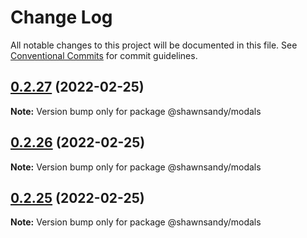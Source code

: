# Change Log

All notable changes to this project will be documented in this file.
See [Conventional Commits](https://conventionalcommits.org) for commit guidelines.

## [0.2.27](https://github.com/shawn-sandy/ideas/compare/@shawnsandy/modals@0.2.26...@shawnsandy/modals@0.2.27) (2022-02-25)

**Note:** Version bump only for package @shawnsandy/modals





## [0.2.26](https://github.com/shawn-sandy/ideas/compare/@shawnsandy/modals@0.2.24...@shawnsandy/modals@0.2.26) (2022-02-25)

**Note:** Version bump only for package @shawnsandy/modals





## [0.2.25](https://github.com/shawn-sandy/ideas/compare/@shawnsandy/modals@0.2.24...@shawnsandy/modals@0.2.25) (2022-02-25)

**Note:** Version bump only for package @shawnsandy/modals
